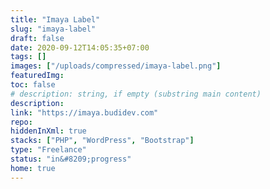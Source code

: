```yaml
---
title: "Imaya Label"
slug: "imaya-label"
draft: false
date: 2020-09-12T14:05:35+07:00
tags: []
images: ["/uploads/compressed/imaya-label.png"]
featuredImg:
toc: false
# description: string, if empty (substring main content)
description:
link: "https://imaya.budidev.com"
repo:
hiddenInXml: true
stacks: ["PHP", "WordPress", "Bootstrap"]
type: "Freelance"
status: "in&#8209;progress"
home: true
---
```

